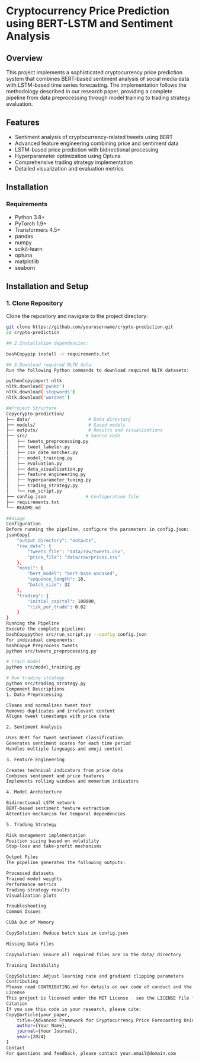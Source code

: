 # Cryptocurrency Price Prediction using BERT-LSTM and Sentiment Analysis

## Overview
This project implements a sophisticated cryptocurrency price prediction system that combines BERT-based sentiment analysis of social media data with LSTM-based time series forecasting. The implementation follows the methodology described in our research paper, providing a complete pipeline from data preprocessing through model training to trading strategy evaluation.

## Features
- Sentiment analysis of cryptocurrency-related tweets using BERT
- Advanced feature engineering combining price and sentiment data
- LSTM-based price prediction with bidirectional processing
- Hyperparameter optimization using Optuna
- Comprehensive trading strategy implementation
- Detailed visualization and evaluation metrics

## Installation

### Requirements
- Python 3.8+
- PyTorch 1.9+
- Transformers 4.5+
- pandas
- numpy
- scikit-learn
- optuna
- matplotlib
- seaborn


## Installation and Setup

### 1. Clone Repository
Clone the repository and navigate to the project directory:
```bash
git clone https://github.com/yourusername/crypto-prediction.git
cd crypto-prediction

## 2.Installation dependencies:

bashCopypip install -r requirements.txt

## 3.Download required NLTK data:
Run the following Python commands to download required NLTK datasets:

pythonCopyimport nltk
nltk.download('punkt')
nltk.download('stopwords')
nltk.download('wordnet')

##Project Structure
Copycrypto-prediction/
├── data/                      # Data directory
├── models/                    # Saved models
├── outputs/                   # Results and visualizations
├── src/                      # Source code
│   ├── tweets_preprocessing.py
│   ├── tweet_labeler.py
│   ├── csv_date_matcher.py
│   ├── model_training.py
│   ├── evaluation.py
│   ├── data_visualization.py
│   ├── feature_engineering.py
│   ├── hyperparameter_tuning.py
│   ├── trading_strategy.py
│   └── run_script.py
├── config.json               # Configuration file
├── requirements.txt
└── README.md

##Usage
Configuration
Before running the pipeline, configure the parameters in config.json:
jsonCopy{
    "output_directory": "outputs",
    "raw_data": {
        "tweets_file": "data/raw/tweets.csv",
        "price_file": "data/raw/prices.csv"
    },
    "model": {
        "bert_model": "bert-base-uncased",
        "sequence_length": 10,
        "batch_size": 32
    },
    "trading": {
        "initial_capital": 100000,
        "risk_per_trade": 0.02
    }
}
Running the Pipeline
Execute the complete pipeline:
bashCopypython src/run_script.py --config config.json
For individual components:
bashCopy# Preprocess tweets
python src/tweets_preprocessing.py

# Train model
python src/model_training.py

# Run trading strategy
python src/trading_strategy.py
Component Descriptions
1. Data Preprocessing

Cleans and normalizes tweet text
Removes duplicates and irrelevant content
Aligns tweet timestamps with price data

2. Sentiment Analysis

Uses BERT for tweet sentiment classification
Generates sentiment scores for each time period
Handles multiple languages and emoji content

3. Feature Engineering

Creates technical indicators from price data
Combines sentiment and price features
Implements rolling windows and momentum indicators

4. Model Architecture

Bidirectional LSTM network
BERT-based sentiment feature extraction
Attention mechanism for temporal dependencies

5. Trading Strategy

Risk management implementation
Position sizing based on volatility
Stop-loss and take-profit mechanisms

Output Files
The pipeline generates the following outputs:

Processed datasets
Trained model weights
Performance metrics
Trading strategy results
Visualization plots

Troubleshooting
Common Issues

CUDA Out of Memory

CopySolution: Reduce batch size in config.json

Missing Data Files

CopySolution: Ensure all required files are in the data/ directory

Training Instability

CopySolution: Adjust learning rate and gradient clipping parameters
Contributing
Please read CONTRIBUTING.md for details on our code of conduct and the process for submitting pull requests.
License
This project is licensed under the MIT License - see the LICENSE file for details.
Citation
If you use this code in your research, please cite:
Copy@article{your_paper,
    title={Advanced Framework for Cryptocurrency Price Forecasting Using BERT and LSTM},
    author={Your Name},
    journal={Your Journal},
    year={2024}
}
Contact
For questions and feedback, please contact your.email@domain.com
